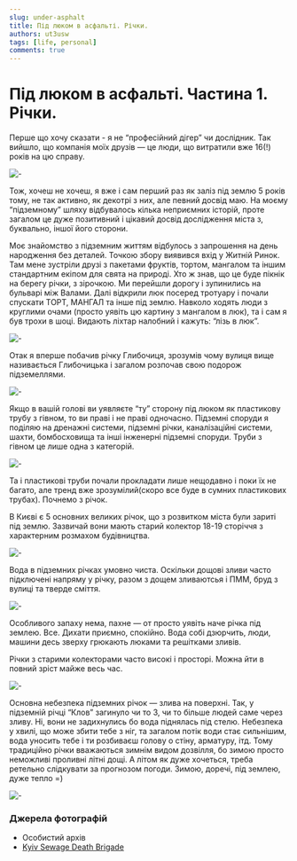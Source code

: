 ```yaml
---
slug: under-asphalt
title: Під люком в асфальті. Річки.
authors: ut3usw
tags: [life, personal]
comments: true
---
```


# Під люком в асфальті. Частина 1. Річки.

Перше що хочу сказати -  я не “професійний дігер” чи дослідник. Так вийшло, що компанія моїх друзів — це люди, що витратили вже 16(!) років на цю справу.

![-](https://i.imgur.com/O2BtE5V.jpeg)

Тож, хочеш не хочеш, я вже і сам перший раз як заліз під землю 5 років тому, не так активно, як декотрі з них, але певний досвід маю. На моєму “підземному” шляху відбувалось кілька неприємних історій, проте загалом це дуже позитивний і цікавий досвід дослідження міста з, буквально, іншої його сторони.

<!--truncate-->

Моє знайомство з підземним життям відбулось з запрошення на день народження без деталей. Точкою збору виявився вхід у Житній Ринок. Там мене зустріли друзі з пакетами фруктів, тортом, мангалом та іншим стандартним екіпом для свята на природі. Хто ж знав, що це буде пікнік на берегу річки, з зірочкою. Ми перейшли дорогу і зупинились на бульварі між Валами. Далі відкрили люк посеред тротуару і почали спускати ТОРТ, МАНГАЛ та інше під землю. Навколо ходять люди з круглими очами (просто уявіть цю картину з мангалом в люк), та і сам я був трохи в шоці. Видають ліхтар налобний і кажуть: “лізь в люк”.

![-](https://i.imgur.com/CyWisQw.jpeg)

Отак я вперше побачив річку Глибочиця, зрозумів чому вулиця вище називається Глибочицька і загалом розпочав свою подорож підземеллями.

![-](https://i.imgur.com/HVb4J4o.jpeg)

Якщо в вашій голові ви уявляєте “ту” сторону під люком як пластикову трубу з гівном, то ви праві і не праві одночасно. Підземні споруди я поділяю на дренажні системи, підземні річки, каналізаційні системи, шахти, бомбосховища та інші інженерні підземні споруди. Труби з гівном це лише одна з категорій.

![-](https://i.imgur.com/V98r59w.jpeg)

Та і пластикові труби почали прокладати лише нещодавно і поки їх не багато, але тренд вже зрозумілий(скоро все буде в сумних пластикових трубах).  Почнемо з річок.

В Києві є 5 основних великих річок, що з розвитком міста були зариті під землю. Зазвичай вони мають старий колектор 18-19 сторіччя з характерним розмахом будівництва.

![-](https://i.imgur.com/NoU18Q3.jpeg)

Вода в підземних річках умовно чиста. Оскільки дощові зливи часто підключені напряму у річку, разом з дощем зливаютсья і ПММ, бруд з вулиці та тверде сміття.

![-](https://i.imgur.com/7qLTyXF.jpeg)

Особливого запаху нема, пахне — от просто уявіть наче річка під землею. Все. Дихати приємно, спокійно. Вода собі дзюрчить, люди, машини десь зверху грюкають люками та решітками зливів.

Річки з старими колекторами часто високі і просторі. Можна йти в повний зріст майже весь час.

![-](https://i.imgur.com/Jk7rfZg.jpeg)

Основна небезпека підземних річок — злива на поверхні. Так, у підземній річці “Клов” загинуло чи то 3, чи то більше людей саме через зливу. Ні, вони не задихнулись бо вода піднялась під стелю. Небезпека у хвилі, що може збити тебе з ніг, та загалом потік води стає сильнішим, вода уносить тебе і ти розбиваєш голову о стіну, арматуру, ітд. Тому традиційно річки вважаються зимнім видом дозвілля, бо зимою просто неможливі проливні літні дощі. А літом як дуже хочеться, треба ретельно слідкувати за прогнозом погоди. Зимою, доречі, під землею, дуже тепло =)

![-](https://i.imgur.com/FNILJdo.jpeg)


### Джерела фотографій
* Особистий архів
* [Kyiv Sewage Death Brigade](https://pi.dead.guru/i/web/profile/539498756798455810)

